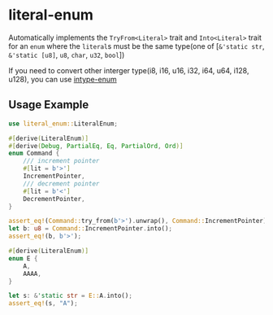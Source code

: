 # literal-enum

Automatically implements the `TryFrom<Literal>` trait and `Into<Literal>` trait for an `enum` where the `literal`s must be the same type(one of [`&'static str`, `&'static [u8]`, `u8`, `char`, `u32`, `bool`])

If you need to convert other interger type(i8, i16, u16, i32, i64, u64, i128, u128), you can use [intype-enum](https://crates.io/crates/inttype-enum)

## Usage Example

```rust
use literal_enum::LiteralEnum;

#[derive(LiteralEnum)]
#[derive(Debug, PartialEq, Eq, PartialOrd, Ord)]
enum Command {
    /// increment pointer
    #[lit = b'>']
    IncrementPointer,
    /// decrement pointer
    #[lit = b'<']
    DecrementPointer,
}

assert_eq!(Command::try_from(b'>').unwrap(), Command::IncrementPointer);
let b: u8 = Command::IncrementPointer.into();
assert_eq!(b, b'>');
```

```rust
#[derive(LiteralEnum)]
enum E {
    A,
    AAAA,
}

let s: &'static str = E::A.into();
assert_eq!(s, "A");
```

